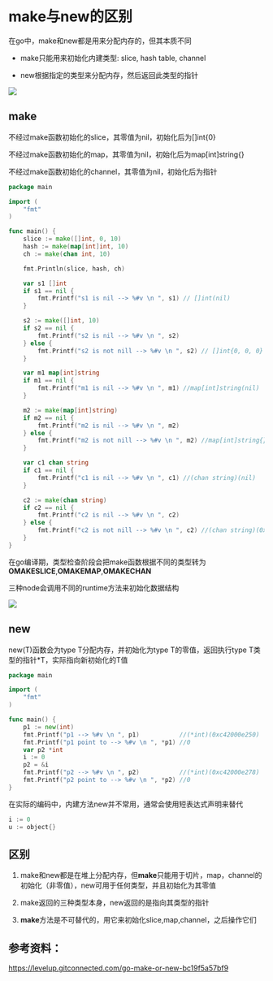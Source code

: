 # make与new的区别

在go中，make和new都是用来分配内存的，但其本质不同



- make只能用来初始化内建类型: slice, hash table, channel

- new根据指定的类型来分配内存，然后返回此类型的指针



![](https://miro.medium.com/max/1400/1*AmLvcq1keckyKB8uJxSlIA.png)



## make



不经过make函数初始化的slice，其零值为nil，初始化后为[]int{0}

不经过make函数初始化的map，其零值为nil，初始化后为map[int]string{}

不经过make函数初始化的channel，其零值为nil，初始化后为指针

```go
package main

import (
	"fmt"
)

func main() {
	slice := make([]int, 0, 10)
	hash := make(map[int]int, 10)
	ch := make(chan int, 10)

	fmt.Println(slice, hash, ch)

	var s1 []int
	if s1 == nil {
		fmt.Printf("s1 is nil --> %#v \n ", s1) // []int(nil)
	}

	s2 := make([]int, 10)
	if s2 == nil {
		fmt.Printf("s2 is nil --> %#v \n ", s2)
	} else {
		fmt.Printf("s2 is not nill --> %#v \n ", s2) // []int{0, 0, 0}
	}

	var m1 map[int]string
	if m1 == nil {
		fmt.Printf("m1 is nil --> %#v \n ", m1) //map[int]string(nil)
	}

	m2 := make(map[int]string)
	if m2 == nil {
		fmt.Printf("m2 is nil --> %#v \n ", m2)
	} else {
		fmt.Printf("m2 is not nill --> %#v \n ", m2) //map[int]string{}
	}

	var c1 chan string
	if c1 == nil {
		fmt.Printf("c1 is nil --> %#v \n ", c1) //(chan string)(nil)
	}

	c2 := make(chan string)
	if c2 == nil {
		fmt.Printf("c2 is nil --> %#v \n ", c2)
	} else {
		fmt.Printf("c2 is not nill --> %#v \n ", c2) //(chan string)(0xc420016120)
	}
}

```



在go编译期，类型检查阶段会把make函数根据不同的类型转为**OMAKESLICE**,**OMAKEMAP**,**OMAKECHAN**



三种node会调用不同的runtime方法来初始化数据结构



![](https://miro.medium.com/max/1400/1*yD_BLddhvrPL8ehpFqbRnA.png)



## new



new(T)函数会为type T分配内存，并初始化为type T的零值，返回执行type T类型的指针*T，实际指向新初始化的T值



```go
package main

import (
	"fmt"
)

func main() {
	p1 := new(int)
	fmt.Printf("p1 --> %#v \n ", p1)           //(*int)(0xc42000e250)
	fmt.Printf("p1 point to --> %#v \n ", *p1) //0
	var p2 *int
	i := 0
	p2 = &i
	fmt.Printf("p2 --> %#v \n ", p2)           //(*int)(0xc42000e278)
	fmt.Printf("p2 point to --> %#v \n ", *p2) //0
}

```



在实际的编码中，内建方法new并不常用，通常会使用短表达式声明来替代

```go
i := 0
u := object{}
```



## 区别

1. make和new都是在堆上分配内存，但**make**只能用于切片，map，channel的初始化（非零值），new可用于任何类型，并且初始化为其零值

2. make返回的三种类型本身，new返回的是指向其类型的指针

3. **make**方法是不可替代的，用它来初始化slice,map,channel，之后操作它们



## 参考资料：

https://levelup.gitconnected.com/go-make-or-new-bc19f5a57bf9
